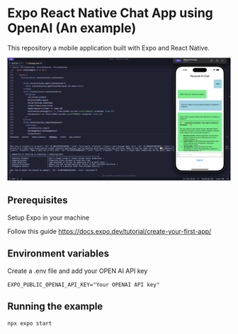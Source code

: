 # Expo React Native Chat App using OpenAI (An example)

This repository a mobile application built with Expo and React Native. 

![React Native OpenAI](screenshot.png)

## Prerequisites

Setup Expo in your machine

Follow this guide
https://docs.expo.dev/tutorial/create-your-first-app/

## Environment variables

Create a .env file and add your OPEN AI API key
```
EXPO_PUBLIC_OPENAI_API_KEY="Your OPENAI API key"
```

## Running the example

```bash
npx expo start
```
